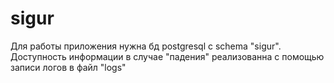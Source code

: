 # sigur
Для работы приложения нужна бд postgresql с schema "sigur". Доступность информации в случае "падения" реализованна с помощью записи логов в файл "logs"
